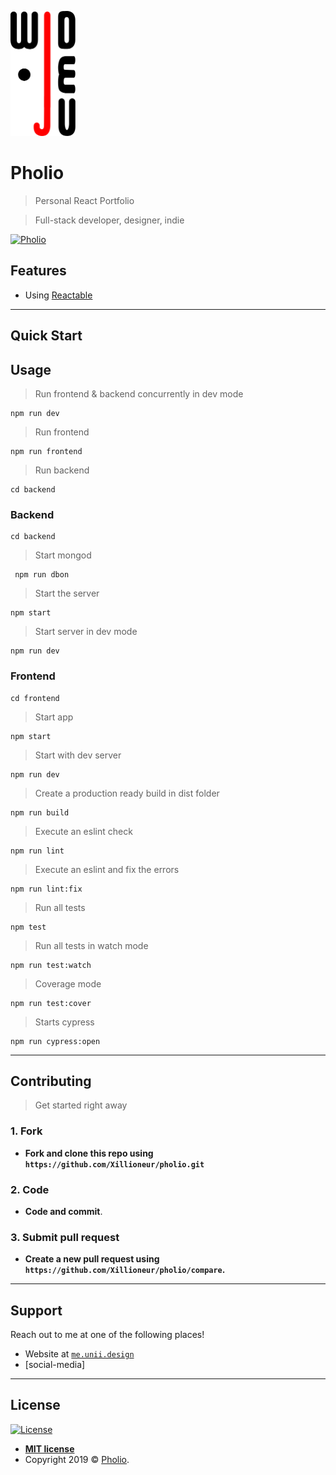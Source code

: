 <a href="https://me.unii.design" target="_blank"><img src="https://github.com/Xillioneur/pholio/blob/assets/wjdev-logo.png" height="200" alt="logo"></a>

# Pholio

> Personal React Portfolio

> Full-stack developer, designer, indie

[![Pholio](https://dummyimage.com/600x300/ffffff/ff0000.png&text=Pholio)]()

## Features

- Using [Reactable](https://github.com/Xillioneur/reactable)

---

## Quick Start

<!-- ```sh
  git clone --recurse-submodules -j8 https://github.com/Xillioneur/reactable.git
  cd reactable && npm install
  cd frontend && npm install && cd ..
  cd backend && npm install && cd ..
  npm run dev
``` -->

## Usage

> Run frontend & backend concurrently in dev mode

```shell
npm run dev
```

> Run frontend

```shell
npm run frontend
```

> Run backend

```shell
cd backend
```

### Backend

```shell
cd backend
```

> Start mongod

```shell
 npm run dbon
```

> Start the server

```shell
npm start
```

> Start server in dev mode

```shell
npm run dev
```

### Frontend

```shell
cd frontend
```

> Start app

```shell
npm start
```

> Start with dev server

```shell
npm run dev
```

> Create a production ready build in dist folder

```shell
npm run build
```

> Execute an eslint check

```shell
npm run lint
```

> Execute an eslint and fix the errors

```shell
npm run lint:fix
```

> Run all tests

```shell
npm test
```

> Run all tests in watch mode

```shell
npm run test:watch
```

> Coverage mode

```shell
npm run test:cover
```

> Starts cypress

```shell
npm run cypress:open
```

---

## Contributing

> Get started right away

### 1. Fork

- **Fork and clone this repo using `https://github.com/Xillioneur/pholio.git`**

### 2. Code

- **Code and commit**.

### 3. Submit pull request

- **Create a new pull request using `https://github.com/Xillioneur/pholio/compare`.**

---

## Support

Reach out to me at one of the following places!

- Website at <a href="https://me.unii.design/contact.html" target="_blank">`me.unii.design`</a>
- [social-media]

---

## License

[![License](http://img.shields.io/:license-mit-blue.svg?style=flat-square)](http://badges.mit-license.org)

- **[MIT license](http://opensource.org/licenses/mit-license.php)**
- Copyright 2019 © <a href="#" target="_blank">Pholio</a>.
